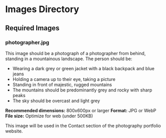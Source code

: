 # Images Directory

## Required Images

### photographer.jpg
This image should be a photograph of a photographer from behind, standing in a mountainous landscape. The person should be:
- Wearing a dark grey or green jacket with a black backpack and blue jeans
- Holding a camera up to their eye, taking a picture
- Standing in front of majestic, rugged mountains
- The mountains should be predominantly grey and rocky with sharp peaks
- The sky should be overcast and light grey

**Recommended dimensions:** 800x600px or larger
**Format:** JPG or WebP
**File size:** Optimize for web (under 500KB)

This image will be used in the Contact section of the photography portfolio website.

